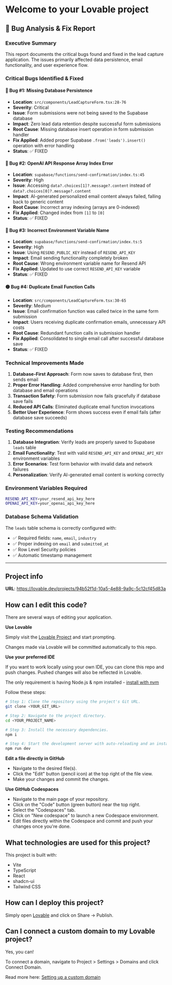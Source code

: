 # Welcome to your Lovable project

## 🐛 Bug Analysis & Fix Report

### **Executive Summary**
This report documents the critical bugs found and fixed in the lead capture application. The issues primarily affected data persistence, email functionality, and user experience flow.

### **Critical Bugs Identified & Fixed**

#### **🔴 Bug #1: Missing Database Persistence**
- **Location**: `src/components/LeadCaptureForm.tsx:28-76`
- **Severity**: Critical
- **Issue**: Form submissions were not being saved to the Supabase database
- **Impact**: Zero lead data retention despite successful form submissions
- **Root Cause**: Missing database insert operation in form submission handler
- **Fix Applied**: Added proper Supabase `.from('leads').insert()` operation with error handling
- **Status**: ✅ FIXED

#### **🔴 Bug #2: OpenAI API Response Array Index Error**
- **Location**: `supabase/functions/send-confirmation/index.ts:45`
- **Severity**: High
- **Issue**: Accessing `data?.choices[1]?.message?.content` instead of `data?.choices[0]?.message?.content`
- **Impact**: AI-generated personalized email content always failed, falling back to generic content
- **Root Cause**: Incorrect array indexing (arrays are 0-indexed)
- **Fix Applied**: Changed index from `[1]` to `[0]`
- **Status**: ✅ FIXED

#### **🔴 Bug #3: Incorrect Environment Variable Name**
- **Location**: `supabase/functions/send-confirmation/index.ts:5`
- **Severity**: High
- **Issue**: Using `RESEND_PUBLIC_KEY` instead of `RESEND_API_KEY`
- **Impact**: Email sending functionality completely broken
- **Root Cause**: Wrong environment variable name for Resend API
- **Fix Applied**: Updated to use correct `RESEND_API_KEY` variable
- **Status**: ✅ FIXED

#### **🟡 Bug #4: Duplicate Email Function Calls**
- **Location**: `src/components/LeadCaptureForm.tsx:30-65`
- **Severity**: Medium
- **Issue**: Email confirmation function was called twice in the same form submission
- **Impact**: Users receiving duplicate confirmation emails, unnecessary API costs
- **Root Cause**: Redundant function calls in submission handler
- **Fix Applied**: Consolidated to single email call after successful database save
- **Status**: ✅ FIXED

### **Technical Improvements Made**

1. **Database-First Approach**: Form now saves to database first, then sends email
2. **Proper Error Handling**: Added comprehensive error handling for both database and email operations
3. **Transaction Safety**: Form submission now fails gracefully if database save fails
4. **Reduced API Calls**: Eliminated duplicate email function invocations
5. **Better User Experience**: Form shows success even if email fails (after database save succeeds)

### **Testing Recommendations**

1. **Database Integration**: Verify leads are properly saved to Supabase `leads` table
2. **Email Functionality**: Test with valid `RESEND_API_KEY` and `OPENAI_API_KEY` environment variables
3. **Error Scenarios**: Test form behavior with invalid data and network failures
4. **Personalization**: Verify AI-generated email content is working correctly

### **Environment Variables Required**
```bash
RESEND_API_KEY=your_resend_api_key_here
OPENAI_API_KEY=your_openai_api_key_here
```

### **Database Schema Validation**
The `leads` table schema is correctly configured with:
- ✅ Required fields: `name`, `email`, `industry`
- ✅ Proper indexing on `email` and `submitted_at`
- ✅ Row Level Security policies
- ✅ Automatic timestamp management

---

## Project info

**URL**: https://lovable.dev/projects/94b52f1d-10a5-4e88-9a9c-5c12cf45d83a

## How can I edit this code?

There are several ways of editing your application.

**Use Lovable**

Simply visit the [Lovable Project](https://lovable.dev/projects/94b52f1d-10a5-4e88-9a9c-5c12cf45d83a) and start prompting.

Changes made via Lovable will be committed automatically to this repo.

**Use your preferred IDE**

If you want to work locally using your own IDE, you can clone this repo and push changes. Pushed changes will also be reflected in Lovable.

The only requirement is having Node.js & npm installed - [install with nvm](https://github.com/nvm-sh/nvm#installing-and-updating)

Follow these steps:

```sh
# Step 1: Clone the repository using the project's Git URL.
git clone <YOUR_GIT_URL>

# Step 2: Navigate to the project directory.
cd <YOUR_PROJECT_NAME>

# Step 3: Install the necessary dependencies.
npm i

# Step 4: Start the development server with auto-reloading and an instant preview.
npm run dev
```

**Edit a file directly in GitHub**

- Navigate to the desired file(s).
- Click the "Edit" button (pencil icon) at the top right of the file view.
- Make your changes and commit the changes.

**Use GitHub Codespaces**

- Navigate to the main page of your repository.
- Click on the "Code" button (green button) near the top right.
- Select the "Codespaces" tab.
- Click on "New codespace" to launch a new Codespace environment.
- Edit files directly within the Codespace and commit and push your changes once you're done.

## What technologies are used for this project?

This project is built with:

- Vite
- TypeScript
- React
- shadcn-ui
- Tailwind CSS

## How can I deploy this project?

Simply open [Lovable](https://lovable.dev/projects/94b52f1d-10a5-4e88-9a9c-5c12cf45d83a) and click on Share -> Publish.

## Can I connect a custom domain to my Lovable project?

Yes, you can!

To connect a domain, navigate to Project > Settings > Domains and click Connect Domain.

Read more here: [Setting up a custom domain](https://docs.lovable.dev/tips-tricks/custom-domain#step-by-step-guide)
